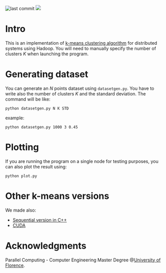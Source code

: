 ![last commit](https://img.shields.io/github/last-commit/sim-pez/distributed_kmeans) ![](https://img.shields.io/github/languages/top/sim-pez/distributed_kmeans)

# Intro

This is an implementation of [k-means  clustering algorithm](https://en.wikipedia.org/wiki/K-means_clustering) for distributed systems using Hadoop.
You will need to manually specify the number of clusters _K_ when launching the program.

# Generating dataset
You can generate an _N_ points dataset using ```datasetgen.py```. You have to write also the number of clusters _K_ and the standard deviation. The command will be like:
```
python datasetgen.py N K STD
```
example:
```
python datasetgen.py 1000 3 0.45
```


# Plotting
If you are running the program on a single node for testing purposes, you can also plot the result using:
```
python plot.py
```


# Other k-means versions
We made also:
- [Sequential version in C++](https://github.com/MarcoSolarino/Midterm_Parallel_Computing_K-means)
- [CUDA](https://github.com/sim-pez/k_means_gpu)


# Acknowledgments
Parallel Computing - Computer Engineering Master Degree @[University of Florence](https://www.unifi.it/changelang-eng.html).
